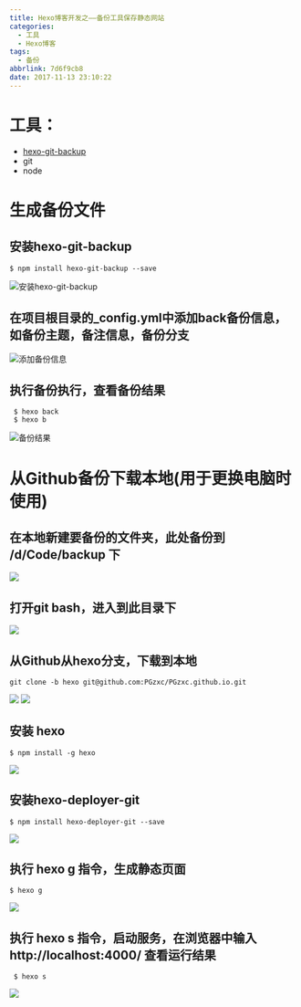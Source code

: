 ```yaml
---
title: Hexo博客开发之——备份工具保存静态网站
categories:
  - 工具
  - Hexo博客
tags:
  - 备份
abbrlink: 7d6f9cb8
date: 2017-11-13 23:10:22
---
```



# 工具：  

- [hexo-git-backup][1]
- git
- node

# 生成备份文件 

## 安装hexo-git-backup  
 <!--more-->
	$ npm install hexo-git-backup --save 
![安装hexo-git-backup][2]

##  在项目根目录的_config.yml中添加back备份信息，如备份主题，备注信息，备份分支  
![添加备份信息][3]

## 执行备份执行，查看备份结果

	 $ hexo back   
     $ hexo b         

![备份结果][4]


# 从Github备份下载本地(用于更换电脑时使用)

##  在本地新建要备份的文件夹，此处备份到 /d/Code/backup 下
![][5]  

## 打开git bash，进入到此目录下  
![][6]

## 从Github从hexo分支，下载到本地  

	git clone -b hexo git@github.com:PGzxc/PGzxc.github.io.git    

![][7]
![][8]

## 安装 hexo  

	$ npm install -g hexo
![][9]	

## 安装hexo-deployer-git

	$ npm install hexo-deployer-git --save  

![][10]
	 
## 执行 hexo g 指令，生成静态页面  

	$ hexo g

![][11]

## 执行 hexo s 指令，启动服务，在浏览器中输入http://localhost:4000/ 查看运行结果

	 $ hexo s  
![][12]




[1]: https://github.com/coneycode/hexo-git-backup
[2]: https://images.pgzxc.com/hexo-install-git-backup.png
[3]: https://images.pgzxc.com/hexo-add-backup-info.png
[4]: https://images.pgzxc.com/hexo-branches.png
[5]: https://images.pgzxc.com/hexo-back-folder.png
[6]: https://images.pgzxc.com/hexo-backup-git-bash.png
[7]: https://images.pgzxc.com/hexo-git-clone.png
[8]: https://images.pgzxc.com/hexo-git-clone-local.png
[9]: https://images.pgzxc.com/hexo-install-hexo-g.png
[10]: https://images.pgzxc.com/hexo-install-hexo-deplyer-git.png
[11]: https://images.pgzxc.com/hexo-backup-hexo-g.png
[12]: https://images.pgzxc.com/hexo-localhost-4000.png
